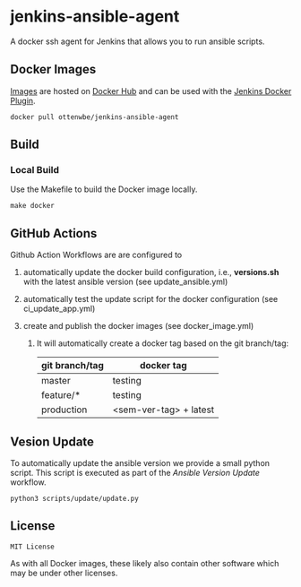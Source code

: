 # jenkins-ansible-agent

A docker ssh agent for Jenkins that allows you to run ansible scripts. 


## Docker Images

[Images](https://hub.docker.com/r/ottenwbe/jenkins-ansible-agent) are hosted on [Docker Hub](https://hub.docker.com/) and can be used with the [Jenkins Docker Plugin](https://wiki.jenkins.io/display/JENKINS/Docker+Plugin).

```
docker pull ottenwbe/jenkins-ansible-agent
```

## Build

### Local Build

Use the Makefile to build the Docker image locally.

```
make docker
```

## GitHub Actions

Github Action Workflows are are configured to 
1. automatically update the docker build configuration, i.e., __versions.sh__ with the latest ansible version (see update_ansible.yml)
1. automatically test the update script for the docker configuration (see ci_update_app.yml)
1. create and publish the docker images (see docker_image.yml)

    1. It will automatically create a docker tag based on the git branch/tag:

        | git branch/tag    | docker tag     |  
        |---                | ---            |
        | master            | testing        |  
        | feature/*         | testing        |  
        | production        | \<sem-ver-tag\>  + latest   |  

## Vesion Update

To automatically update the ansible version we provide a small python script. This script is executed as part of the _Ansible Version Update_ workflow.

    python3 scripts/update/update.py 

## License 

```
MIT License
```

As with all Docker images, these likely also contain other software which may be under other licenses.